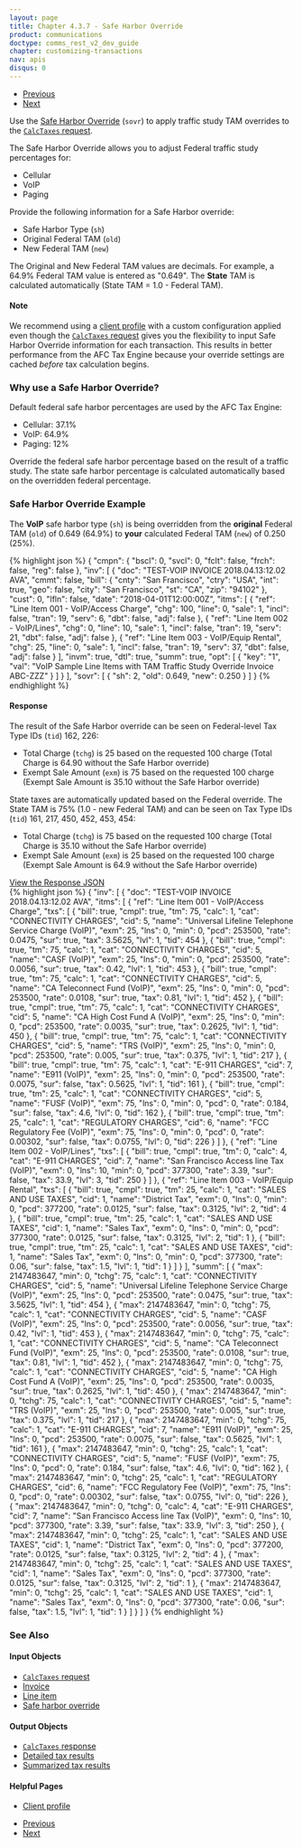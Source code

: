 ```yaml
---
layout: page
title: Chapter 4.3.7 - Safe Harbor Override
product: communications
doctype: comms_rest_v2_dev_guide
chapter: customizing-transactions
nav: apis
disqus: 0
---
```


<ul class="pager">
  <li class="previous"><a href="/communications/dev-guide_rest_v2/customizing-transactions/sample-transactions/tax-override/"><i class="glyphicon glyphicon-chevron-left"></i>Previous</a></li>
  <li class="next"><a href="/communications/dev-guide_rest_v2/customizing-transactions/sample-transactions/sau/">Next<i class="glyphicon glyphicon-chevron-right"></i></a></li>
</ul>

Use the <a class="dev-guide-link" href="/communications/dev-guide_rest_v2/reference/safe-harbor-override/">Safe Harbor Override</a> (<code>sovr</code>) to apply traffic study TAM overrides to the <a class="dev-guide-link" href="/communications/dev-guide_rest_v2/reference/calc-taxes-request"><code>CalcTaxes</code> request</a>.

The Safe Harbor Override allows you to adjust Federal traffic study percentages for:
<ul class="dev-guide-list">
    <li>Cellular</li>
    <li>VoIP</li>
    <li>Paging</li>
</ul>

Provide the following information for a Safe Harbor override:
<ul class="dev-guide-list">
    <li>Safe Harbor Type (<code>sh</code>)</li>
    <li>Original Federal TAM (<code>old</code>)</li>
    <li>New Federal TAM (<code>new</code>)</li>
</ul>

The Original and New Federal TAM values are decimals.  For example, a 64.9% Federal TAM value is entered as "0.649".  The <b>State</b> TAM is calculated automatically (State TAM = 1.0 - Federal TAM).

<h4 id="note">Note</h4>
We recommend using a <a class="dev-guide-link" href="/communications/dev-guide_rest_v2/customizing-transactions/client-profiles/">client profile</a> with a custom configuration applied even though the <a class="dev-guide-link" href="/communications/dev-guide_rest_v2/reference/calc-taxes-request/"><code>CalcTaxes</code> request</a> gives you the flexibility to input Safe Harbor Override information for each transaction. This results in better performance from the AFC Tax Engine because your override settings are cached <i>before</i> tax calculation begins.

<h3>Why use a Safe Harbor Override?</h3>
Default federal safe harbor percentages are used by the AFC Tax Engine:
<ul class="dev-guide-list">
  <li>Cellular: 37.1%</li>
  <li>VoIP: 64.9%</li>
  <li>Paging: 12%</li>
</ul>
Override the federal safe harbor percentage based on the result of a traffic study.  The state safe harbor percentage is calculated automatically based on the overridden federal percentage.

<h3>Safe Harbor Override Example</h3>
The <b>VoIP</b> safe harbor type (<code>sh</code>) is being overridden from the <b>original</b> Federal TAM (<code>old</code>) of 0.649 (64.9%) to <b>your</b> calculated Federal TAM (<code>new</code>) of 0.250 (25%).

{% highlight json %}
{
  "cmpn": {
    "bscl": 0,
    "svcl": 0,
    "fclt": false,
    "frch": false,
    "reg": false
  },
  "inv": [
    {
      "doc": "TEST-VOIP INVOICE 2018.04.13:12.02 AVA",
      "cmmt": false,
      "bill": {
        "cnty": "San Francisco",
        "ctry": "USA",
        "int": true,
        "geo": false,
        "city": "San Francisco",
        "st": "CA",
        "zip": "94102"
      },
      "cust": 0,
      "lfln": false,
      "date": "2018-04-01T12:00:00Z",
      "itms": [
        {
          "ref": "Line Item 001 - VoIP/Access Charge",
          "chg": 100,
          "line": 0,
          "sale": 1,
          "incl": false,
          "tran": 19,
          "serv": 6,
          "dbt": false,
          "adj": false
        },
        {
          "ref": "Line Item 002 - VoIP/Lines",
          "chg": 0,
          "line": 10,
          "sale": 1,
          "incl": false,
          "tran": 19,
          "serv": 21,
          "dbt": false,
          "adj": false
        },
        {
          "ref": "Line Item 003 - VoIP/Equip Rental",
          "chg": 25,
          "line": 0,
          "sale": 1,
          "incl": false,
          "tran": 19,
          "serv": 37,
          "dbt": false,
          "adj": false
        }
      ],
      "invm": true,
      "dtl": true,
      "summ": true,
      "opt": [
        {
          "key": "1",
          "val": "VoIP Sample Line Items with TAM Traffic Study Override Invoice ABC-ZZZ"
        }
      ]
    }
  ],
  "sovr": [	
    {
      "sh": 2,
      "old": 0.649,
      "new": 0.250
    }
  ]
}
{% endhighlight %}

<h4>Response</h4>
The result of the Safe Harbor override can be seen on Federal-level Tax Type IDs (<code>tid</code>) 162, 226:
<ul class="dev-guide-list">
  <li>Total Charge (<code>tchg</code>) is 25 based on the requested 100 charge (Total Charge is 64.90 without the Safe Harbor override)</li>
  <li>Exempt Sale Amount (<code>exm</code>) is 75 based on the requested 100 charge (Exempt Sale Amount is 35.10 without the Safe Harbor override)</li>
</ul>

State taxes are automatically updated based on the Federal override.  The State TAM is 75% (1.0 - new Federal TAM) and can be seen on Tax Type IDs (<code>tid</code>) 161, 217, 450, 452, 453, 454:
<ul class="dev-guide-list">
  <li>Total Charge (<code>tchg</code>) is 75 based on the requested 100 charge (Total Charge is 35.10 without the Safe Harbor override)</li>
  <li>Exempt Sale Amount (<code>exm</code>) is 25 based on the requested 100 charge (Exempt Sale Amount is 64.9 without the Safe Harbor override)</li>
</ul>

 <div class="panel-group">
  <a class="dev-guide-link" data-toggle="collapse" href="#collapse1">View the Response JSON</a>
  <div id="collapse1" class="panel-collapse collapse">
    <div class="panel-body">
{% highlight json %}
{
  "inv": [
    {
      "doc": "TEST-VOIP INVOICE 2018.04.13:12.02 AVA",
      "itms": [
        {
          "ref": "Line Item 001 - VoIP/Access Charge",
          "txs": [
            {
              "bill": true,
              "cmpl": true,
              "tm": 75,
              "calc": 1,
              "cat": "CONNECTIVITY CHARGES",
              "cid": 5,
              "name": "Universal Lifeline Telephone Service Charge (VoIP)",
              "exm": 25,
              "lns": 0,
              "min": 0,
              "pcd": 253500,
              "rate": 0.0475,
              "sur": true,
              "tax": 3.5625,
              "lvl": 1,
              "tid": 454
            },
            {
              "bill": true,
              "cmpl": true,
              "tm": 75,
              "calc": 1,
              "cat": "CONNECTIVITY CHARGES",
              "cid": 5,
              "name": "CASF (VoIP)",
              "exm": 25,
              "lns": 0,
              "min": 0,
              "pcd": 253500,
              "rate": 0.0056,
              "sur": true,
              "tax": 0.42,
              "lvl": 1,
              "tid": 453
            },
            {
              "bill": true,
              "cmpl": true,
              "tm": 75,
              "calc": 1,
              "cat": "CONNECTIVITY CHARGES",
              "cid": 5,
              "name": "CA Teleconnect Fund (VoIP)",
              "exm": 25,
              "lns": 0,
              "min": 0,
              "pcd": 253500,
              "rate": 0.0108,
              "sur": true,
              "tax": 0.81,
              "lvl": 1,
              "tid": 452
            },
            {
              "bill": true,
              "cmpl": true,
              "tm": 75,
              "calc": 1,
              "cat": "CONNECTIVITY CHARGES",
              "cid": 5,
              "name": "CA High Cost Fund A (VoIP)",
              "exm": 25,
              "lns": 0,
              "min": 0,
              "pcd": 253500,
              "rate": 0.0035,
              "sur": true,
              "tax": 0.2625,
              "lvl": 1,
              "tid": 450
            },
            {
              "bill": true,
              "cmpl": true,
              "tm": 75,
              "calc": 1,
              "cat": "CONNECTIVITY CHARGES",
              "cid": 5,
              "name": "TRS (VoIP)",
              "exm": 25,
              "lns": 0,
              "min": 0,
              "pcd": 253500,
              "rate": 0.005,
              "sur": true,
              "tax": 0.375,
              "lvl": 1,
              "tid": 217
            },
            {
              "bill": true,
              "cmpl": true,
              "tm": 75,
              "calc": 1,
              "cat": "E-911 CHARGES",
              "cid": 7,
              "name": "E911 (VoIP)",
              "exm": 25,
              "lns": 0,
              "min": 0,
              "pcd": 253500,
              "rate": 0.0075,
              "sur": false,
              "tax": 0.5625,
              "lvl": 1,
              "tid": 161
            },
            {
              "bill": true,
              "cmpl": true,
              "tm": 25,
              "calc": 1,
              "cat": "CONNECTIVITY CHARGES",
              "cid": 5,
              "name": "FUSF (VoIP)",
              "exm": 75,
              "lns": 0,
              "min": 0,
              "pcd": 0,
              "rate": 0.184,
              "sur": false,
              "tax": 4.6,
              "lvl": 0,
              "tid": 162
            },
            {
              "bill": true,
              "cmpl": true,
              "tm": 25,
              "calc": 1,
              "cat": "REGULATORY CHARGES",
              "cid": 6,
              "name": "FCC Regulatory Fee (VoIP)",
              "exm": 75,
              "lns": 0,
              "min": 0,
              "pcd": 0,
              "rate": 0.00302,
              "sur": false,
              "tax": 0.0755,
              "lvl": 0,
              "tid": 226
            }
          ]
        },
        {
          "ref": "Line Item 002 - VoIP/Lines",
          "txs": [
            {
              "bill": true,
              "cmpl": true,
              "tm": 0,
              "calc": 4,
              "cat": "E-911 CHARGES",
              "cid": 7,
              "name": "San Francisco Access line Tax (VoIP)",
              "exm": 0,
              "lns": 10,
              "min": 0,
              "pcd": 377300,
              "rate": 3.39,
              "sur": false,
              "tax": 33.9,
              "lvl": 3,
              "tid": 250
            }
          ]
        },
        {
          "ref": "Line Item 003 - VoIP/Equip Rental",
          "txs": [
            {
              "bill": true,
              "cmpl": true,
              "tm": 25,
              "calc": 1,
              "cat": "SALES AND USE TAXES",
              "cid": 1,
              "name": "District Tax",
              "exm": 0,
              "lns": 0,
              "min": 0,
              "pcd": 377200,
              "rate": 0.0125,
              "sur": false,
              "tax": 0.3125,
              "lvl": 2,
              "tid": 4
            },
            {
              "bill": true,
              "cmpl": true,
              "tm": 25,
              "calc": 1,
              "cat": "SALES AND USE TAXES",
              "cid": 1,
              "name": "Sales Tax",
              "exm": 0,
              "lns": 0,
              "min": 0,
              "pcd": 377300,
              "rate": 0.0125,
              "sur": false,
              "tax": 0.3125,
              "lvl": 2,
              "tid": 1
            },
            {
              "bill": true,
              "cmpl": true,
              "tm": 25,
              "calc": 1,
              "cat": "SALES AND USE TAXES",
              "cid": 1,
              "name": "Sales Tax",
              "exm": 0,
              "lns": 0,
              "min": 0,
              "pcd": 377300,
              "rate": 0.06,
              "sur": false,
              "tax": 1.5,
              "lvl": 1,
              "tid": 1
            }
          ]
        }
      ],
      "summ": [
        {
          "max": 2147483647,
          "min": 0,
          "tchg": 75,
          "calc": 1,
          "cat": "CONNECTIVITY CHARGES",
          "cid": 5,
          "name": "Universal Lifeline Telephone Service Charge (VoIP)",
          "exm": 25,
          "lns": 0,
          "pcd": 253500,
          "rate": 0.0475,
          "sur": true,
          "tax": 3.5625,
          "lvl": 1,
          "tid": 454
        },
        {
          "max": 2147483647,
          "min": 0,
          "tchg": 75,
          "calc": 1,
          "cat": "CONNECTIVITY CHARGES",
          "cid": 5,
          "name": "CASF (VoIP)",
          "exm": 25,
          "lns": 0,
          "pcd": 253500,
          "rate": 0.0056,
          "sur": true,
          "tax": 0.42,
          "lvl": 1,
          "tid": 453
        },
        {
          "max": 2147483647,
          "min": 0,
          "tchg": 75,
          "calc": 1,
          "cat": "CONNECTIVITY CHARGES",
          "cid": 5,
          "name": "CA Teleconnect Fund (VoIP)",
          "exm": 25,
          "lns": 0,
          "pcd": 253500,
          "rate": 0.0108,
          "sur": true,
          "tax": 0.81,
          "lvl": 1,
          "tid": 452
        },
        {
          "max": 2147483647,
          "min": 0,
          "tchg": 75,
          "calc": 1,
          "cat": "CONNECTIVITY CHARGES",
          "cid": 5,
          "name": "CA High Cost Fund A (VoIP)",
          "exm": 25,
          "lns": 0,
          "pcd": 253500,
          "rate": 0.0035,
          "sur": true,
          "tax": 0.2625,
          "lvl": 1,
          "tid": 450
        },
        {
          "max": 2147483647,
          "min": 0,
          "tchg": 75,
          "calc": 1,
          "cat": "CONNECTIVITY CHARGES",
          "cid": 5,
          "name": "TRS (VoIP)",
          "exm": 25,
          "lns": 0,
          "pcd": 253500,
          "rate": 0.005,
          "sur": true,
          "tax": 0.375,
          "lvl": 1,
          "tid": 217
        },
        {
          "max": 2147483647,
          "min": 0,
          "tchg": 75,
          "calc": 1,
          "cat": "E-911 CHARGES",
          "cid": 7,
          "name": "E911 (VoIP)",
          "exm": 25,
          "lns": 0,
          "pcd": 253500,
          "rate": 0.0075,
          "sur": false,
          "tax": 0.5625,
          "lvl": 1,
          "tid": 161
        },
        {
          "max": 2147483647,
          "min": 0,
          "tchg": 25,
          "calc": 1,
          "cat": "CONNECTIVITY CHARGES",
          "cid": 5,
          "name": "FUSF (VoIP)",
          "exm": 75,
          "lns": 0,
          "pcd": 0,
          "rate": 0.184,
          "sur": false,
          "tax": 4.6,
          "lvl": 0,
          "tid": 162
        },
        {
          "max": 2147483647,
          "min": 0,
          "tchg": 25,
          "calc": 1,
          "cat": "REGULATORY CHARGES",
          "cid": 6,
          "name": "FCC Regulatory Fee (VoIP)",
          "exm": 75,
          "lns": 0,
          "pcd": 0,
          "rate": 0.00302,
          "sur": false,
          "tax": 0.0755,
          "lvl": 0,
          "tid": 226
        },
        {
          "max": 2147483647,
          "min": 0,
          "tchg": 0,
          "calc": 4,
          "cat": "E-911 CHARGES",
          "cid": 7,
          "name": "San Francisco Access line Tax (VoIP)",
          "exm": 0,
          "lns": 10,
          "pcd": 377300,
          "rate": 3.39,
          "sur": false,
          "tax": 33.9,
          "lvl": 3,
          "tid": 250
        },
        {
          "max": 2147483647,
          "min": 0,
          "tchg": 25,
          "calc": 1,
          "cat": "SALES AND USE TAXES",
          "cid": 1,
          "name": "District Tax",
          "exm": 0,
          "lns": 0,
          "pcd": 377200,
          "rate": 0.0125,
          "sur": false,
          "tax": 0.3125,
          "lvl": 2,
          "tid": 4
        },
        {
          "max": 2147483647,
          "min": 0,
          "tchg": 25,
          "calc": 1,
          "cat": "SALES AND USE TAXES",
          "cid": 1,
          "name": "Sales Tax",
          "exm": 0,
          "lns": 0,
          "pcd": 377300,
          "rate": 0.0125,
          "sur": false,
          "tax": 0.3125,
          "lvl": 2,
          "tid": 1
        },
        {
          "max": 2147483647,
          "min": 0,
          "tchg": 25,
          "calc": 1,
          "cat": "SALES AND USE TAXES",
          "cid": 1,
          "name": "Sales Tax",
          "exm": 0,
          "lns": 0,
          "pcd": 377300,
          "rate": 0.06,
          "sur": false,
          "tax": 1.5,
          "lvl": 1,
          "tid": 1
        }
      ]
    }
  ]
}
{% endhighlight %}
    </div>
  </div>
</div>

<h3>See Also</h3>
<h4>Input Objects</h4>
<ul class="dev-guide-list">
  <li><a class="dev-guide-link" href="/communications/dev-guide_rest_v2/reference/calc-taxes-request/"><code>CalcTaxes</code> request</a></li>
  <li><a class="dev-guide-link" href="/communications/dev-guide_rest_v2/reference/invoice/">Invoice</a></li>
  <li><a class="dev-guide-link" href="/communications/dev-guide_rest_v2/reference/line-item/">Line item</a></li>
  <li><a class="dev-guide-link" href="/communications/dev-guide_rest_v2/reference/safe-harbor-override/">Safe harbor override</a></li>
</ul>

<h4>Output Objects</h4>
<ul class="dev-guide-list">
  <li><a class="dev-guide-link" href="/communications/dev-guide_rest_v2/reference/calc-taxes-response/"><code>CalcTaxes</code> response</a></li>
  <li><a class="dev-guide-link" href="/communications/dev-guide_rest_v2/reference/detailed-tax-result/">Detailed tax results</a></li>
  <li><a class="dev-guide-link" href="/communications/dev-guide_rest_v2/reference/summarized-tax-result/">Summarized tax results</a></li>
</ul>

<h4>Helpful Pages</h4>
<ul class="dev-guide-list">
  <li><a class="dev-guide-link" href="/communications/dev-guide_rest_v2/customizing-transactions/client-profiles/">Client profile</a></li>
</ul>

<ul class="pager">
  <li class="previous"><a href="/communications/dev-guide_rest_v2/customizing-transactions/sample-transactions/tax-override/"><i class="glyphicon glyphicon-chevron-left"></i>Previous</a></li>
  <li class="next"><a href="/communications/dev-guide_rest_v2/customizing-transactions/sample-transactions/sau/">Next<i class="glyphicon glyphicon-chevron-right"></i></a></li>
</ul>